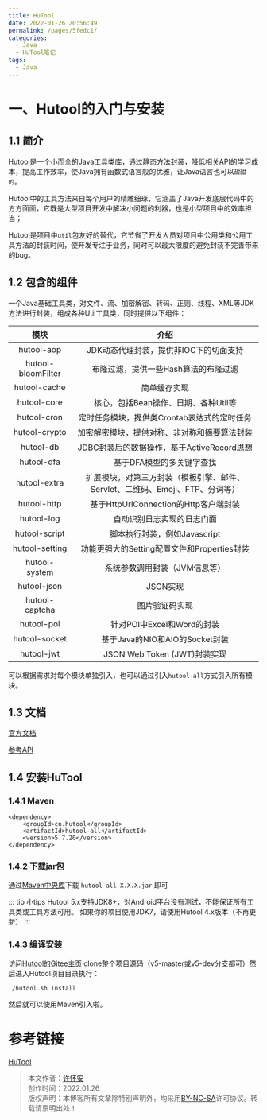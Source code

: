 ```yaml
---
title: HuTool
date: 2022-01-26 20:56:49
permalink: /pages/5fedc1/
categories:
  - Java
  - HuTool笔记
tags:
  - Java
---
```


# 一、Hutool的入门与安装
## 1.1 简介
Hutool是一个小而全的Java工具类库，通过静态方法封装，降低相关API的学习成本，提高工作效率，使Java拥有函数式语言般的优雅，让Java语言也可以`甜甜的`。

Hutool中的工具方法来自每个用户的精雕细琢，它涵盖了Java开发底层代码中的方方面面，它既是大型项目开发中解决小问题的利器，也是小型项目中的效率担当；

Hutool是项目中`util`包友好的替代，它节省了开发人员对项目中公用类和公用工具方法的封装时间，使开发专注于业务，同时可以最大限度的避免封装不完善带来的bug。

## 1.2 包含的组件
一个Java基础工具类，对文件、流、加密解密、转码、正则、线程、XML等JDK方法进行封装，组成各种Util工具类，同时提供以下组件：

| 模块 	                |   介绍                                                             |
|:---------------------:|:------------------------------------------------------------------:|
| hutool-aop 	        |   JDK动态代理封装，提供非IOC下的切面支持                                 |
| hutool-bloomFilter    |	布隆过滤，提供一些Hash算法的布隆过滤                                   |
| hutool-cache 	        |   简单缓存实现                                                       |
| hutool-core 	        |   核心，包括Bean操作、日期、各种Util等                                  |
| hutool-cron 	        |   定时任务模块，提供类Crontab表达式的定时任务                             |
| hutool-crypto 	    |   加密解密模块，提供对称、非对称和摘要算法封装                             |
| hutool-db 	        |   JDBC封装后的数据操作，基于ActiveRecord思想                            |
| hutool-dfa 	        |   基于DFA模型的多关键字查找                                            |
| hutool-extra 	        |   扩展模块，对第三方封装（模板引擎、邮件、Servlet、二维码、Emoji、FTP、分词等）|
| hutool-http 	        |   基于HttpUrlConnection的Http客户端封装                               |
| hutool-log 	        |   自动识别日志实现的日志门面                                            |
| hutool-script 	    |   脚本执行封装，例如Javascript                                        |
| hutool-setting 	    |   功能更强大的Setting配置文件和Properties封装                           |
| hutool-system 	    |   系统参数调用封装（JVM信息等）                                         |
| hutool-json 	        |   JSON实现                                                          |
| hutool-captcha 	    |   图片验证码实现                                                      |
| hutool-poi 	        |   针对POI中Excel和Word的封装                                          |
| hutool-socket 	    |   基于Java的NIO和AIO的Socket封装                                      |
| hutool-jwt 	        |   JSON Web Token (JWT)封装实现                                       |

可以根据需求对每个模块单独引入，也可以通过引入`hutool-all`方式引入所有模块。

## 1.3 文档
[官方文档](https://www.hutool.cn/docs/)

[参考API](https://apidoc.gitee.com/dromara/hutool/)

## 1.4 安装HuTool
### 1.4.1 Maven
```shell
<dependency>
    <groupId>cn.hutool</groupId>
    <artifactId>hutool-all</artifactId>
    <version>5.7.20</version>
</dependency>
```
### 1.4.2 下载jar包
通过[Maven中央库](https://repo1.maven.org/maven2/cn/hutool/hutool-all/5.7.20/)下载 `hutool-all-X.X.X.jar` 即可

::: tip 小tips
Hutool 5.x支持JDK8+，对Android平台没有测试，不能保证所有工具类或工具方法可用。 如果你的项目使用JDK7，请使用Hutool 4.x版本（不再更新）
::: 
### 1.4.3 编译安装
访问[Hutool的Gitee主页](https://gitee.com/dromara/hutool) clone整个项目源码（v5-master或v5-dev分支都可）然后进入Hutool项目目录执行：
```shell
./hutool.sh install
```
然后就可以使用Maven引入啦。

# 参考链接
[HuTool](https://hutool.cn)

>本文作者：[许怀安](https://keington.github.io/)
><br/>创作时间：2022.01.26
><br/>版权声明：本博客所有文章除特别声明外，均采用[BY-NC-SA](https://creativecommons.org/licenses/by-nc-sa/4.0/zh-CN/)许可协议。转载请禀明出处！

